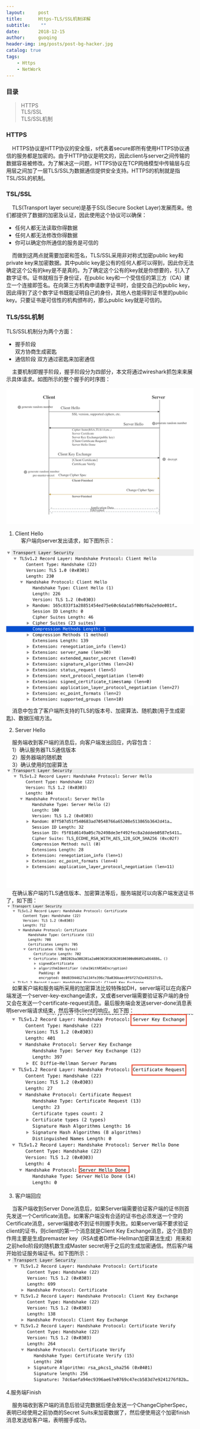 ```yaml
---
layout:     post
title:      Https-TLS/SSL机制详解
subtitle:    ""
date:       2018-12-15
author:     guoqing
header-img: img/posts/post-bg-hacker.jpg
catalog: true
tags:
    - Https
    - NetWork
---
```


### 目录

> HTTPS  
> TLS/SSL  
> TLS/SSL机制   

### HTTPS  

&nbsp;&nbsp;&nbsp;&nbsp;HTTPS协议是HTTP协议的安全版，s代表着secure即所有使用HTTPS协议通信的服务都是加密的。由于HTTP协议是明文的，因此client与server之间传输的数据容易被修改。为了解决这一问题，HTTPS协议在TCP网络模型中传输层与应用层之间加了一层TLS/SSL为数据通信提供安全支持。HTTPS的机制就是指TSL/SSL的机制。  

### TSL/SSL  

&nbsp;&nbsp;&nbsp;&nbsp;TLS(Transport layer secure)是基于SSL(Secure Socket Layer)发展而来。他们都提供了数据的加密及认证，因此使用这个协议可以确保：
- 任何人都无法读取你得数据
- 任何人都无法修改你得数据
- 你可以确定你所通信的服务是可信的  

&nbsp;&nbsp;&nbsp;&nbsp;而做到这两点就需要加密和签名，TLS/SSL采用非对称式加密public key和private key来加密数据。其中public key是公有的任何人都可以得到，因此你无法确定这个公有的key是不是真的。为了确定这个公有的key就是你想要的，引入了数字证书。证书就相当于身份证，在public key和一个受信任的第三方（CA）建立一个连接即签名。在向第三方机构申请数字证书时，会提交自己的public key，因此得到了这个数字证书既能证明自己的身份，其他人也能得到证书里的public key。只要证书是可信性的机构颁布的，那么public key就是可信的。

### TLS/SSL机制

TLS/SSL机制分为两个方面：  
- 握手阶段  
   双方协商生成密匙
- 通信阶段
   双方通过密匙来加密通信   

&nbsp;&nbsp;&nbsp;&nbsp;主要机制即握手阶段，握手阶段分为四部分，本文将通过wireshark抓包来来展示具体请求。如图所示的整个握手的时序图：

![ssl](/img/posts/TLS-SSL.png)  
1. Client Hello  
&nbsp;&nbsp;&nbsp;&nbsp;客户端向server发出请求，如下图所示：

![clienthello](/img/posts/clienthello.png)  
&nbsp;&nbsp;&nbsp;&nbsp;消息中包含了客户端所支持的TLS的版本号、加密算法、随机数(用于生成密匙)、数据压缩方法。

2. Server Hello

&nbsp;&nbsp;&nbsp;&nbsp;服务端收到客户端的消息后，向客户端发出回应，内容包含：  
  &nbsp;&nbsp;&nbsp;&nbsp;1）确认服务器TLS通信版本    
  &nbsp;&nbsp;&nbsp;&nbsp;2）服务器端的随机数  
  &nbsp;&nbsp;&nbsp;&nbsp;3）确认使用的加密算法  
  ![serverhello](/img/posts/serverhello.png)
  &nbsp;&nbsp;&nbsp;&nbsp;在确认客户端的TLS通信版本、加密算法等后，服务端就可以向客户端发送证书了，如下图：
  ![certificate](/img/posts/certificate.png)  
  &nbsp;&nbsp;&nbsp;&nbsp;如果客户端和服务端所采用的加密算法比较特殊如DH，server端可以在向客户端发送一个server-key-exchange请求，又或者server端需要验证客户端的身份又会在发送一个certificate-request消息。最后服务端会发送server-done消息表明server端请求结束，然后等待client的响应。如下图：
  ![serverdone](/img/posts/serverdone.png)


 3. 客户端回应

 &nbsp;&nbsp;&nbsp;&nbsp;当客户端收到Server Done消息后，如果Server端需要验证客户端的证书则首先发送一个Certificate消息。如果客户端没有合适的证书也必须发送一个空的Certificate消息，server端接收不到证书则握手失败。如果server端不要求验证client的证书，则client的第一个消息就是Client Key Exchange消息，这个消息的作用主要是生成premaster key（RSA或者Diffie-Hellman加密算法生成）用来和之前hello阶段的随机数生成Master secret用于之后的生成加密通信。然后客户端开始验证服务端证书。如下图所示：
 ![clientresponse](/img/posts/clientresponse.png)

 4.服务端Finish

 &nbsp;&nbsp;&nbsp;&nbsp;服务端收到客户端的消息后验证完数据后便会发送一个ChangeCipherSpec，表明已经使用之前协商的Secret Suits来加密数据了，然后便使用这个加密finish消息发送给客户端，表明握手成功。
